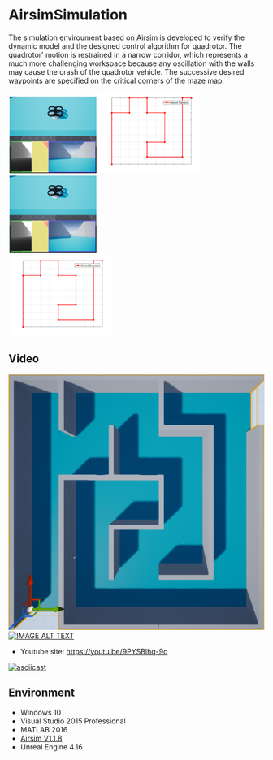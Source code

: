 # AirsimSimulation


The simulation enviroument based on [Airsim](https://github.com/Microsoft/AirSim) 
is developed to verify the dynamic model and the designed control algorithm for quadrotor.
The quadrotor' motion is restrained in a narrow corridor, which represents a much more challenging workspace because any oscillation with the walls may cause the crash of the quadrotor vehicle.
The successive desired waypoints are specified on the critical corners of the maze map.

<div style="float:center;border:solid 1px 000;margin:2px;">
<img src="./Plugins/UdpMatlabClient/Result/MazeMapQuadrotor.bmp"  width = "171" height = "151" />
<img src="./Plugins/UdpMatlabClient/Result/PathMaze.bmp" width = "202" height = "160" />
</div>




<div style="float:center;border:solid 1px 000;margin:2px;">
<img src="./Plugins/UdpMatlabClient/Result/MazeMapQuadrotor.bmp"  width = "171" height = "151"></div>
<div style="float:center;border:solid 1px 000;margin:2px;">
<img src="./Plugins/UdpMatlabClient/Result/PathMaze.bmp" width = "202" height = "160" ></div>


## Video
[![Watch the video](./Plugins/UdpMatlabClient/Result/MazeMap.bmp)](https://www.youtube.com/embed/9PYSBlhq-9o "Play")
[![IMAGE ALT TEXT](http://img.youtube.com/vi/lu3YBzcjbMQ/0.jpg)](https://www.youtube.com/embed/lu3YBzcjbMQ "Play")

* Youtube site: https://youtu.be/9PYSBlhq-9o


[![asciicast](https://asciinema.org/a/42383.png)](https://asciinema.org/a/42383)



## Environment

* Windows 10
* Visual Studio 2015 Professional
* MATLAB 2016
* [Airsim V1.1.8](https://github.com/Microsoft/AirSim) 
* Unreal Engine 4.16
